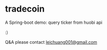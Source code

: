 # tradecoin
A Spring-boot demo: query ticker from huobi api


:）

Q&A please contact  leichuang001@gmail.com

